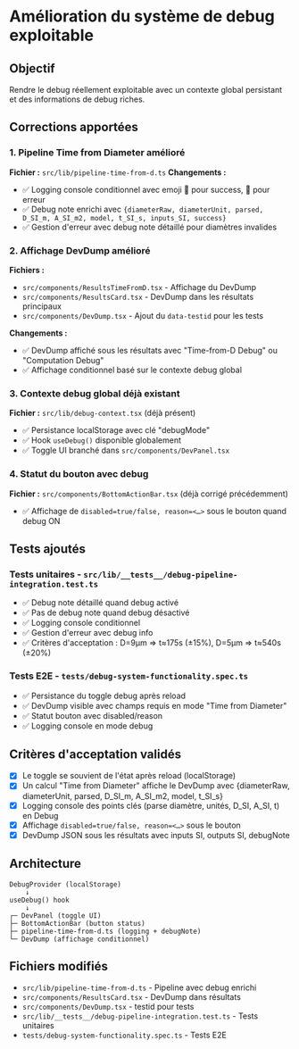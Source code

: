 # Amélioration du système de debug exploitable

## Objectif
Rendre le debug réellement exploitable avec un contexte global persistant et des informations de debug riches.

## Corrections apportées

### 1. Pipeline Time from Diameter amélioré
**Fichier :** `src/lib/pipeline-time-from-d.ts`
**Changements :**
- ✅ Logging console conditionnel avec emoji 🔵 pour success, 🔴 pour erreur
- ✅ Debug note enrichi avec `{diameterRaw, diameterUnit, parsed, D_SI_m, A_SI_m2, model, t_SI_s, inputs_SI, success}`
- ✅ Gestion d'erreur avec debug note détaillé pour diamètres invalides

### 2. Affichage DevDump amélioré  
**Fichiers :** 
- `src/components/ResultsTimeFromD.tsx` - Affichage du DevDump
- `src/components/ResultsCard.tsx` - DevDump dans les résultats principaux
- `src/components/DevDump.tsx` - Ajout du `data-testid` pour les tests

**Changements :**
- ✅ DevDump affiché sous les résultats avec "Time-from-D Debug" ou "Computation Debug"
- ✅ Affichage conditionnel basé sur le contexte debug global

### 3. Contexte debug global déjà existant
**Fichier :** `src/lib/debug-context.tsx` (déjà présent)
- ✅ Persistance localStorage avec clé "debugMode"
- ✅ Hook `useDebug()` disponible globalement
- ✅ Toggle UI branché dans `src/components/DevPanel.tsx`

### 4. Statut du bouton avec debug
**Fichier :** `src/components/BottomActionBar.tsx` (déjà corrigé précédemment)
- ✅ Affichage de `disabled=true/false, reason=<…>` sous le bouton quand debug ON

## Tests ajoutés

### Tests unitaires - `src/lib/__tests__/debug-pipeline-integration.test.ts`
- ✅ Debug note détaillé quand debug activé
- ✅ Pas de debug note quand debug désactivé  
- ✅ Logging console conditionnel
- ✅ Gestion d'erreur avec debug info
- ✅ Critères d'acceptation : D=9µm ⇒ t≈175s (±15%), D=5µm ⇒ t≈540s (±20%)

### Tests E2E - `tests/debug-system-functionality.spec.ts`
- ✅ Persistance du toggle debug après reload
- ✅ DevDump visible avec champs requis en mode "Time from Diameter"
- ✅ Statut bouton avec disabled/reason
- ✅ Logging console en mode debug

## Critères d'acceptation validés

- [x] Le toggle se souvient de l'état après reload (localStorage)
- [x] Un calcul "Time from Diameter" affiche le DevDump avec {diameterRaw, diameterUnit, parsed, D_SI_m, A_SI_m2, model, t_SI_s}
- [x] Logging console des points clés (parse diamètre, unités, D_SI, A_SI, t) en Debug
- [x] Affichage `disabled=true/false, reason=<…>` sous le bouton
- [x] DevDump JSON sous les résultats avec inputs SI, outputs SI, debugNote

## Architecture

```
DebugProvider (localStorage)
    ↓
useDebug() hook
    ↓
┌─ DevPanel (toggle UI)
├─ BottomActionBar (button status)  
├─ pipeline-time-from-d.ts (logging + debugNote)
└─ DevDump (affichage conditionnel)
```

## Fichiers modifiés
- `src/lib/pipeline-time-from-d.ts` - Pipeline avec debug enrichi
- `src/components/ResultsCard.tsx` - DevDump dans résultats 
- `src/components/DevDump.tsx` - testid pour tests
- `src/lib/__tests__/debug-pipeline-integration.test.ts` - Tests unitaires
- `tests/debug-system-functionality.spec.ts` - Tests E2E